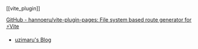[[vite_plugin]]

[GitHub - hannoeru/vite-plugin-pages: File system based route generator for ⚡️Vite](https://github.com/hannoeru/vite-plugin-pages)

- [uzimaru's Blog](https://blog.uzimaru.com/entries/dirbase-route-for-vite.md)
